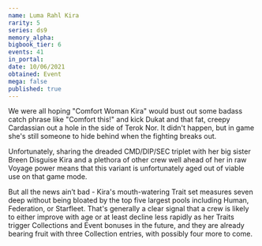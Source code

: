 ```yaml
---
name: Luma Rahl Kira
rarity: 5
series: ds9
memory_alpha:
bigbook_tier: 6
events: 41
in_portal:
date: 10/06/2021
obtained: Event
mega: false
published: true
---
```


We were all hoping "Comfort Woman Kira" would bust out some badass catch phrase like "Comfort this!" and kick Dukat and that fat, creepy Cardassian out a hole in the side of Terok Nor. It didn't happen, but in game she's still someone to hide behind when the fighting breaks out. 

Unfortunately, sharing the dreaded CMD/DIP/SEC triplet with her big sister Breen Disguise Kira and a plethora of other crew well ahead of her in raw Voyage power means that this variant is unfortunately aged out of viable use on that game mode.

But all the news ain’t bad - Kira's mouth-watering Trait set measures seven deep without being bloated by the top five largest pools including Human, Federation, or Starfleet. That's generally a clear signal that a crew is likely to either improve with age or at least decline less rapidly as her Traits trigger Collections and Event bonuses in the future, and they are already bearing fruit with three Collection entries, with possibly four more to come.
